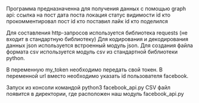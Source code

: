 Программа предназначенна для получения данных с помощью graph api:
ссылка на пост
дата поста
локация
статус видимости
id кто прокомментировал пост
id кто поставил лайк
id кто поделился

Для составления http-запросов используется библиотека requests (не входит в стандартную библиотеку)
Для кодирования и декодирования данных json используется встроенный модуль json.
Для создания файла формата csv используется модуль csv из стандартной библиотеки python.


В переменную my_token необходимо передать свой токен. 
В переменной url вместо <enter FB id> необходимо указать id пользователя facebook.

Запуск из консоли командой python3 facebook_api.py
CSV файл появится в директории, где расположен наш модуль facebook_api.py 

